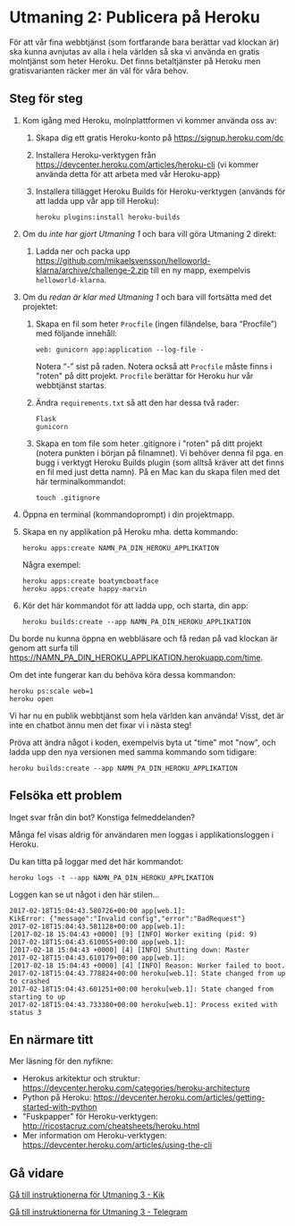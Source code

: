 # Utmaning 2: Publicera på Heroku
 
För att vår fina webbtjänst (som fortfarande bara berättar vad klockan är) ska kunna avnjutas av alla i hela världen så ska vi använda en gratis molntjänst som heter Heroku. Det finns betaltjänster på Heroku men gratisvarianten räcker mer än väl för våra behov.

## Steg för steg

1.  Kom igång med Heroku, molnplattformen vi kommer använda oss av:

    1.  Skapa dig ett gratis Heroku-konto på https://signup.heroku.com/dc
    
    1.  Installera Heroku-verktygen från 
        https://devcenter.heroku.com/articles/heroku-cli
        (vi kommer använda detta för att arbeta med vår Heroku-app)
    
    1.  Installera tillägget Heroku Builds för Heroku-verktygen (används för att ladda upp vår app till Heroku):
        
            heroku plugins:install heroku-builds

1.  Om du _inte har gjort Utmaning 1_ och bara vill göra Utmaning 2 direkt:

    1.  Ladda ner och packa upp https://github.com/mikaelsvensson/helloworld-klarna/archive/challenge-2.zip 
        till en ny mapp, exempelvis ```helloworld-klarna```.

1.  Om du _redan är klar med Utmaning 1_ och bara vill fortsätta med det projektet:

    1.  Skapa en fil som heter ```Procfile``` (ingen filändelse, bara “Procfile”) med följande innehåll:
        
            web: gunicorn app:application --log-file -
            
        Notera “-” sist på raden. Notera också att ```Procfile``` måste finns i "roten" på ditt projekt. 
        ```Procfile``` berättar för Heroku hur vår webbtjänst startas.
    
    1.  Ändra ```requirements.txt``` så att den har dessa två rader:
    
            Flask
            gunicorn
    
    1.  Skapa en tom file som heter .gitignore i "roten" på ditt projekt (notera punkten i början på filnamnet). Vi behöver denna fil pga. en bugg i verktygt Heroku Builds plugin (som alltså kräver att det finns en fil med just detta namn). På en Mac kan du skapa filen med det här terminalkommandot:
    
            touch .gitignore

1.  Öppna en terminal (kommandoprompt) i din projektmapp.

1.  Skapa en ny applikation på Heroku mha. detta kommando:

        heroku apps:create NAMN_PA_DIN_HEROKU_APPLIKATION
    
    Några exempel:
    
        heroku apps:create boatymcboatface
        heroku apps:create happy-marvin

1.  Kör det här kommandot för att ladda upp, och starta, din app:
    
        heroku builds:create --app NAMN_PA_DIN_HEROKU_APPLIKATION

Du borde nu kunna öppna en webbläsare och få redan på vad klockan är genom att surfa till
https://NAMN_PA_DIN_HEROKU_APPLIKATION.herokuapp.com/time.

Om det inte fungerar kan du behöva köra dessa kommandon:

    heroku ps:scale web=1
    heroku open
    
Vi har nu en publik webbtjänst som hela världen kan använda! Visst, det är inte en chatbot ännu men det fixar vi i nästa steg!

Pröva att ändra något i koden, exempelvis byta ut "time" mot "now", och ladda upp den nya versionen med samma kommando som tidigare:
    
    heroku builds:create --app NAMN_PA_DIN_HEROKU_APPLIKATION

## Felsöka ett problem

Inget svar från din bot? Konstiga felmeddelanden?

Många fel visas aldrig för användaren men loggas i applikationsloggen i Heroku.

Du kan titta på loggar med det här kommandot:

    heroku logs -t --app NAMN_PA_DIN_HEROKU_APPLIKATION

Loggen kan se ut något i den här stilen...

    2017-02-18T15:04:43.580726+00:00 app[web.1]: 
    KikError: {"message":"Invalid config","error":"BadRequest"}
    2017-02-18T15:04:43.581128+00:00 app[web.1]: 
    [2017-02-18 15:04:43 +0000] [9] [INFO] Worker exiting (pid: 9)
    2017-02-18T15:04:43.610055+00:00 app[web.1]: 
    [2017-02-18 15:04:43 +0000] [4] [INFO] Shutting down: Master
    2017-02-18T15:04:43.610179+00:00 app[web.1]: 
    [2017-02-18 15:04:43 +0000] [4] [INFO] Reason: Worker failed to boot.
    2017-02-18T15:04:43.778824+00:00 heroku[web.1]: State changed from up to crashed
    2017-02-18T15:04:43.601251+00:00 heroku[web.1]: State changed from starting to up
    2017-02-18T15:04:43.733380+00:00 heroku[web.1]: Process exited with status 3

## En närmare titt

Mer läsning för den nyfikne:

* Herokus arkitektur och struktur: https://devcenter.heroku.com/categories/heroku-architecture
* Python på Heroku: https://devcenter.heroku.com/articles/getting-started-with-python
* "Fuskpapper" för Heroku-verktygen: http://ricostacruz.com/cheatsheets/heroku.html
* Mer information om Heroku-verktygen: https://devcenter.heroku.com/articles/using-the-cli

## Gå vidare

[Gå till instruktionerna för Utmaning 3 - Kik](./challenge-kik.sv.md)

[Gå till instruktionerna för Utmaning 3 - Telegram](./challenge-telegram.sv.md)